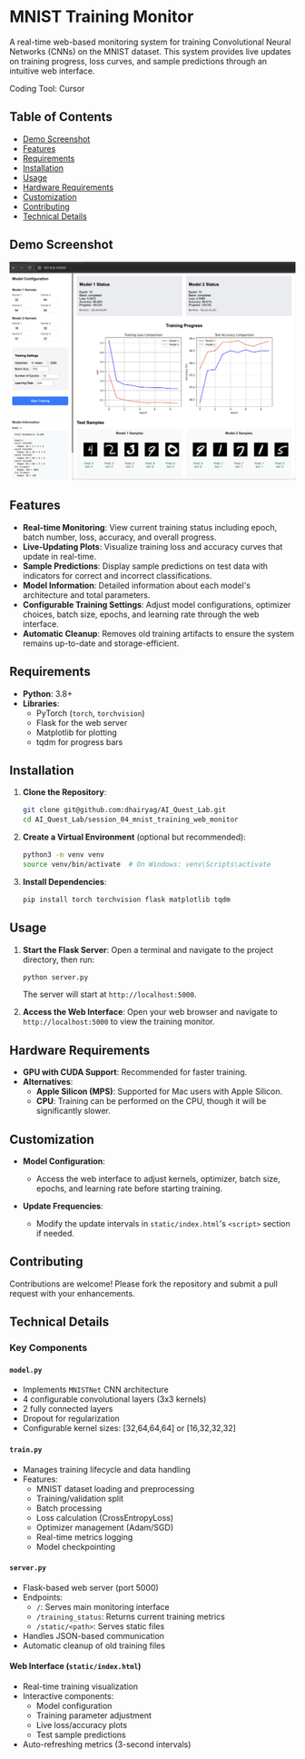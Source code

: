 # MNIST Training Monitor

A real-time web-based monitoring system for training Convolutional Neural Networks (CNNs) on the MNIST dataset. This system provides live updates on training progress, loss curves, and sample predictions through an intuitive web interface.

Coding Tool: Cursor

## Table of Contents

- [Demo Screenshot](#demo-screenshot)
- [Features](#features)
- [Requirements](#requirements)
- [Installation](#installation)
- [Usage](#usage)
- [Hardware Requirements](#hardware-requirements)
- [Customization](#customization)
- [Contributing](#contributing)
- [Technical Details](#technical-details)

## Demo Screenshot

![Demo Screenshot](images/demo_image.png)

## Features

- **Real-time Monitoring**: View current training status including epoch, batch number, loss, accuracy, and overall progress.
- **Live-Updating Plots**: Visualize training loss and accuracy curves that update in real-time.
- **Sample Predictions**: Display sample predictions on test data with indicators for correct and incorrect classifications.
- **Model Information**: Detailed information about each model's architecture and total parameters.
- **Configurable Training Settings**: Adjust model configurations, optimizer choices, batch size, epochs, and learning rate through the web interface.
- **Automatic Cleanup**: Removes old training artifacts to ensure the system remains up-to-date and storage-efficient.


## Requirements

- **Python**: 3.8+
- **Libraries**:
  - PyTorch (`torch`, `torchvision`)
  - Flask for the web server
  - Matplotlib for plotting
  - tqdm for progress bars

## Installation

1. **Clone the Repository**:
    ```bash
    git clone git@github.com:dhairyag/AI_Quest_Lab.git
    cd AI_Quest_Lab/session_04_mnist_training_web_monitor
    ```

2. **Create a Virtual Environment** (optional but recommended):
    ```bash
    python3 -m venv venv
    source venv/bin/activate  # On Windows: venv\Scripts\activate
    ```

3. **Install Dependencies**:
    ```bash
    pip install torch torchvision flask matplotlib tqdm
    ```

## Usage

1. **Start the Flask Server**:
    Open a terminal and navigate to the project directory, then run:
    ```bash
    python server.py
    ```
    The server will start at `http://localhost:5000`.

2. **Access the Web Interface**:
    Open your web browser and navigate to `http://localhost:5000` to view the training monitor.

## Hardware Requirements

- **GPU with CUDA Support**: Recommended for faster training.
- **Alternatives**:
  - **Apple Silicon (MPS)**: Supported for Mac users with Apple Silicon.
  - **CPU**: Training can be performed on the CPU, though it will be significantly slower.

## Customization

- **Model Configuration**:
  - Access the web interface to adjust kernels, optimizer, batch size, epochs, and learning rate before starting training.
  
- **Update Frequencies**:
  - Modify the update intervals in `static/index.html`'s `<script>` section if needed.

## Contributing

Contributions are welcome! Please fork the repository and submit a pull request with your enhancements.

## Technical Details

### Key Components

#### `model.py`
- Implements `MNISTNet` CNN architecture
- 4 configurable convolutional layers (3x3 kernels)
- 2 fully connected layers
- Dropout for regularization
- Configurable kernel sizes: [32,64,64,64] or [16,32,32,32]

#### `train.py`
- Manages training lifecycle and data handling
- Features:
  - MNIST dataset loading and preprocessing
  - Training/validation split
  - Batch processing
  - Loss calculation (CrossEntropyLoss)
  - Optimizer management (Adam/SGD)
  - Real-time metrics logging
  - Model checkpointing

#### `server.py`
- Flask-based web server (port 5000)
- Endpoints:
  - `/`: Serves main monitoring interface
  - `/training_status`: Returns current training metrics
  - `/static/<path>`: Serves static files
- Handles JSON-based communication
- Automatic cleanup of old training files

#### Web Interface (`static/index.html`)
- Real-time training visualization
- Interactive components:
  - Model configuration
  - Training parameter adjustment
  - Live loss/accuracy plots
  - Test sample predictions
- Auto-refreshing metrics (3-second intervals)
